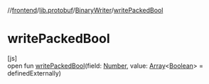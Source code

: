 //[frontend](../../../index.md)/[lib.protobuf](../index.md)/[BinaryWriter](index.md)/[writePackedBool](write-packed-bool.md)

# writePackedBool

[js]\
open fun [writePackedBool](write-packed-bool.md)(field: [Number](https://kotlinlang.org/api/latest/jvm/stdlib/kotlin/-number/index.html), value: [Array](https://kotlinlang.org/api/latest/jvm/stdlib/kotlin/-array/index.html)&lt;[Boolean](https://kotlinlang.org/api/latest/jvm/stdlib/kotlin/-boolean/index.html)&gt; = definedExternally)
